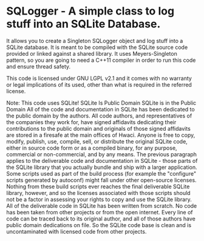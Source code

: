 # SQLogger - A simple class to log stuff into an SQLite Database.

It allows you to create a Singleton SQLogger object and log stuff into a SQLite database.
It is meant to be compiled with the SQLite source code provided or linked against a shared library.
It uses Meyers-Singleton pattern, so you are going to need a C++11 compiler in order to run this code and ensure thread safety.

This code is licensed under GNU LGPL v2.1 and it comes with no warranty or legal implications of its used, other than what is required in the referred license.

Note: This code uses SQLite!
SQLite Is Public Domain
SQLite is in the Public Domain
All of the code and documentation in SQLite has been dedicated to the public domain by the authors. All code authors, and representatives of the companies they work for, have signed affidavits dedicating their contributions to the public domain and originals of those signed affidavits are stored in a firesafe at the main offices of Hwaci. Anyone is free to copy, modify, publish, use, compile, sell, or distribute the original SQLite code, either in source code form or as a compiled binary, for any purpose, commercial or non-commercial, and by any means.
The previous paragraph applies to the deliverable code and documentation in SQLite - those parts of the SQLite library that you actually bundle and ship with a larger application. Some scripts used as part of the build process (for example the "configure" scripts generated by autoconf) might fall under other open-source licenses. Nothing from these build scripts ever reaches the final deliverable SQLite library, however, and so the licenses associated with those scripts should not be a factor in assessing your rights to copy and use the SQLite library.
All of the deliverable code in SQLite has been written from scratch. No code has been taken from other projects or from the open internet. Every line of code can be traced back to its original author, and all of those authors have public domain dedications on file. So the SQLite code base is clean and is uncontaminated with licensed code from other projects. 